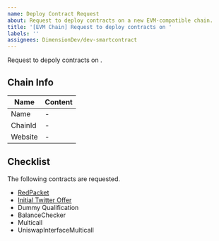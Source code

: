 ```yaml
---
name: Deploy Contract Request
about: Request to deploy contracts on a new EVM-compatible chain.
title: '[EVM Chain] Request to deploy contracts on '
labels: ''
assignees: DimensionDev/dev-smartcontract
---
```


Request to depoly contracts on <!-- Replace it with the chain name -->.

<!-- If you are working on a bounty please link to the issue here. -->

## Chain Info

| Name | Content |
| ---- | ------- |
| Name | \- |
| ChainId | \- |
| Website | \- |


## Checklist

The following contracts are requested.

+ [RedPacket](https://github.com/DimensionDev/RedPacket)
+ [Initial Twitter Offer](https://github.com/DimensionDev/InitialTwitterOffering)
+ Dummy Qualification
+ BalanceChecker
+ Multicall
+ UniswapInterfaceMulticall
